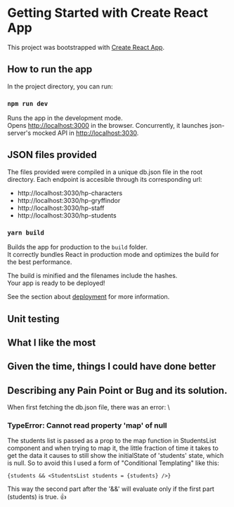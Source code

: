 # Getting Started with Create React App

This project was bootstrapped with [Create React App](https://github.com/facebook/create-react-app).

## How to run the app

In the project directory, you can run:

### `npm run dev`

Runs the app in the development mode.\
Opens [http://localhost:3000](http://localhost:3000) in the browser. Concurrently, it launches json-server's mocked API in [http://localhost:3030](http://localhost:3030).

## JSON files provided

The files provided were compiled in a unique db.json file in the root directory. Each endpoint is accesible through its corresponding url:

- http://localhost:3030/hp-characters
- http://localhost:3030/hp-gryffindor
- http://localhost:3030/hp-staff
- http://localhost:3030/hp-students


### `yarn build`

Builds the app for production to the `build` folder.\
It correctly bundles React in production mode and optimizes the build for the best performance.

The build is minified and the filenames include the hashes.\
Your app is ready to be deployed!

See the section about [deployment](https://facebook.github.io/create-react-app/docs/deployment) for more information.

## Unit testing

## What I like the most

## Given the time, things I could have done better

## Describing any Pain Point or Bug and its solution.

When first fetching the db.json file, there was an error: \
### TypeError: Cannot read property 'map' of null
The students list is passed as a prop to the map function in StudentsList component and when trying to map it, the little fraction of time it takes to get the data it causes to still show the initialState of 'students' state, which is null. So to avoid this I used a form of "Conditional Templating" like this:
```
{students && <StudentsList students = {students} />}
```
This way the second part after the '&&' will evaluate only if the first part (students) is true. :+1: